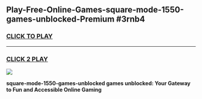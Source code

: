
## Play-Free-Online-Games-square-mode-1550-games-unblocked-Premium #3rnb4
<h3>
<a href="https://premium.freeplayer.one?title=square-mode-1550-games-unblocked&ref=8M">CLICK TO PLAY</a></h3>
<hr>

<h3>
<a href="https://premium.freeplayer.one?title=square-mode-1550-games-unblocked&ref=8M">CLICK 2 PLAY</a>
  
</h3>

<a href="https://premium.freeplayer.one?title=square-mode-1550-games-unblocked&ref=8M"><img src="https://clearcache.store/games.png"></a>


**square-mode-1550-games-unblocked games unblocked: Your Gateway to Fun and Accessible Online Gaming**

